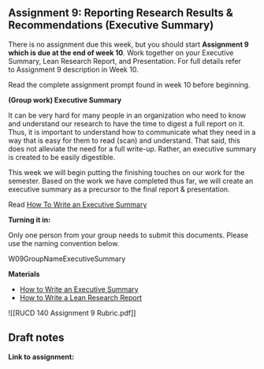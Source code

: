 ## Assignment 9: Reporting Research Results & Recommendations (Executive Summary)
There is no assignment due this week, but you should start **Assignment 9 which is due at the end of week 10**. Work together on your Executive Summary, Lean Research Report, and Presentation. For full details refer to Assignment 9 description in Week 10. 

Read the complete assignment prompt found in week 10 before beginning.

**(Group work) Executive Summary**

It can be very hard for many people in an organization who need to know and understand our research to have the time to digest a full report on it. Thus, it is important to understand how to communicate what they need in a way that is easy for them to read (scan) and understand. That said, this does not alleviate the need for a full write-up. Rather, an executive summary is created to be easily digestible.  
  

This week we will begin putting the finishing touches on our work for the semester. Based on the work we have completed thus far, we will create an executive summary as a precursor to the final report & presentation.  

Read [How To Write an Executive Summary](https://docs.google.com/document/d/1awkEWx_M0YNe0PdJG6Rmfpbojh3XockXItyg5VyN2Qo/edit)  

**Turning it in:**

Only one person from your group needs to submit this documents. Please use the naming convention below. 

W09GroupNameExecutiveSummary

**Materials**
- [How to Write an Executive Summary](https://docs.google.com/document/d/1awkEWx_M0YNe0PdJG6Rmfpbojh3XockXItyg5VyN2Qo/edit)
- [How to Write a Lean Research Report](https://docs.google.com/document/d/1VzjT7Krwc9OFpQheqrcVPicIQGTRNAo8dc6ANSVdOZA/edit)

![[RUCD 140 Assignment 9 Rubric.pdf]]

## Draft notes
**Link to assignment:**